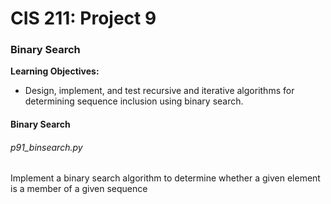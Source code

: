 # CIS 211: Project 9
### Binary Search

**Learning Objectives:**
- Design, implement, and test recursive and iterative algorithms for determining sequence inclusion
using binary search.

#### Binary Search
###### p91_binsearch.py
Implement a binary search algorithm to determine whether a given element is a member of a given sequence

